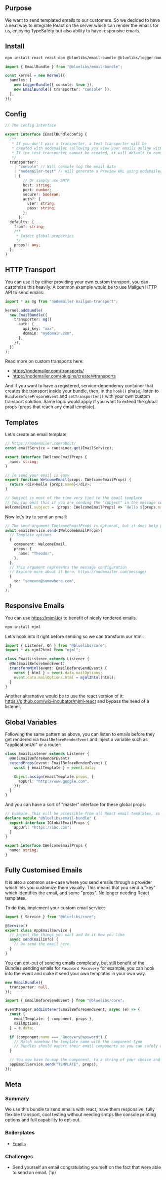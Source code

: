 ## Purpose

We want to send templated emails to our customers. So we decided to have a neat way to integrate React on the server which can render the emails for us, enjoying TypeSafety but also ability to have responsive emails.

## Install

```bash
npm install react react-dom @bluelibs/email-bundle @bluelibs/logger-bundle
```

```ts
import { EmailBundle } from "@bluelibs/email-bundle";

const kernel = new Kernel({
  bundles: [
    new LoggerBundle({ console: true }),
    new EmailBundle({ transporter: "console" }),
  ],
});
```

## Config

```typescript
// The config interface

export interface IEmailBundleConfig {
  /**
   * If you don't pass a transporter, a test transporter will be
   * created with nodemailer (allowing you view your emails online without any SMTP).
   * If the test transporter cannot be created, it will default to console
   */
  transporter?:
    | "console" // Will console log the email data
    | "nodemailer-test" // Will generate a Preview URL using nodemailer test accounts
    | {
        // Or simply use SMTP
        host: string;
        port: number;
        secure?: boolean;
        auth?: {
          user: string;
          pass: string;
        };
      };
  defaults: {
    from?: string;
    /**
     * Inject global properties
     */
    props?: any;
  };
}
```

## HTTP Transport

You can use it by either providing your own custom transport, you can customise this heavily. A common example would be to use Mailgun HTTP API to send emails:

```typescript
import * as mg from "nodemailer-mailgun-transport";

kernel.addBundle(
  new EmailBundle({
    transporter: mg({
      auth: {
        api_key: "xxx",
        domain: "mydomain.com",
      },
    }),
  })
);
```

Read more on custom transports here:

- https://nodemailer.com/transports/
- https://nodemailer.com/plugins/create/#transports

And if you want to have a registered, service-dependency container that creates the transport inside your bundle, then, in the `hook()` phase, listen to `BundleBeforePrepareEvent` and `setTransporter()` with your own custom transport solution. Same logic would apply if you want to extend the global props (props that reach any email template).

## Templates

Let's create an email template:

```typescript
// https://nodemailer.com/about/
const emailService = container.get(EmailService);

export interface IWelcomeEmailProps {
  name: string;
}

// To send your email is easy
export function WelcomeEmail(props: IWelcomeEmailProps) {
  return <div>Hello {props.name}</div>;
}

// Subject is most of the time very tied to the email template
// You can omit this if you are sending the "subject" in the message configuration
WelcomeEmail.subject = (props: IWelcomeEmailProps) => `Hello ${props.name}`;
```

Now let's try to send an email:

```typescript
// The send argument IWelcomeEmailProps is optional, but it does help you ensure the props is correctly sent
await emailService.send<IWelcomeEmailProps>(
  // Template options
  {
    component: WelcomeEmail,
    props: {
      name: "Theodor",
    },
  },
  // This argument represents the message configuration
  // Explore more about it here: https://nodemailer.com/message/
  {
    to: "someone@somewhere.com",
  }
);
```

## Responsive Emails

You can use https://mjml.io/ to benefit of nicely rendered emails.

```bash
npm install mjml
```

Let's hook into it right before sending so we can transform our html:

```typescript
import { Listener, On } from "@bluelibs/core";
import * as mjml2html from "mjml";

class EmailListener extends Listener {
  @On(EmailBeforeSendEvent)
  transformMjml(event: EmailBeforeSendEvent) {
    const { html } = event.data.mailOptions;
    event.data.mailOptions.html = mjml2html(html);
  }
}
```

Another alternative would be to use the react version of it: https://github.com/wix-incubator/mjml-react and bypass the need of a listener.

## Global Variables

Following the same pattern as above, you can listen to emails before they get rendered via `EmailBeforeRenderEvent` and inject a variable such as "applicationUrl" or a router:

```ts
class EmailListener extends Listener {
  @On(EmailBeforeRenderEvent)
  extendProps(event: EmailBeforeRenderEvent) {
    const { emailTemplate } = event.data;

    Object.assign(emailTemplate.props, {
      appUrl: "http://www.google.com",
    });
  }
}
```

And you can have a sort of "master" interface for these global props:

```ts
// Example. This will be accessible from all React email templates, as long with their defined properties.
declare module "@bluelibs/email-bundle" {
  export interface IGlobalEmailProps {
    appUrl: "https://abc.com";
  }
}

export interface IWelcomeEmailProps {
  name: string;
}
```

## Fully Customised Emails

It is also a common use-case where you send emails through a provider which lets you customize them visually. This means that you send a "key" which identifies the email, and some "props". No longer needing React templates.

To do this, implement your custom email service:

```ts
import { Service } from "@bluelibs/core";

@Service()
export class AppEmailService {
  // inject the things you want and do it how you like
  async send(mailInfo) {
    // Do send the email here.
  }
}
```

You can opt-out of sending emails completely, but still benefit of the Bundles sending emails for `Password Recovery` for example, you can hook into the event and make it send your own templates in your own way.

```ts
new EmailBundle({
  transporter: null,
});
```

```ts
import { EmailBeforeSendEvent } from "@bluelibs/core";

eventManager.addListener(EmailBeforeSendEvent, async (e) => {
  const {
    emailTemplate: { component, props },
    mailOptions,
  } = e.data;

  if (component.name === "RecoveryPassword") {
    // Match somehow the template name with the component type
    // Bundles should export their email components so you can safely do the comparison
  }

  // You now have to map the component, to a string of your choice and voila!
  appEmailService.send("TEMPLATE", props);
});
```

## Meta

### Summary

We use this bundle to send emails with react, have them responsive, fully flexible transport, cool testing without needing smtps like console printing options and full capability to opt-out.

### Boilerplates

- [Emails](https://stackblitz.com/edit/node-anvty2?file=README.md)

### Challenges

- Send yourself an email congratulating yourself on the fact that were able to send an email. (1p)
